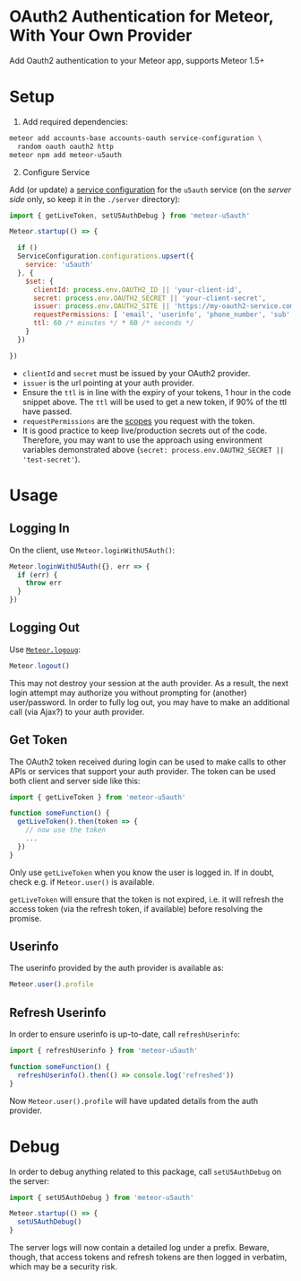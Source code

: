 # OAuth2 Authentication for Meteor, With Your Own Provider

Add Oauth2 authentication to your Meteor app, supports Meteor 1.5+


# Setup

1) Add required dependencies:

```sh
meteor add accounts-base accounts-oauth service-configuration \
  random oauth oauth2 http
meteor npm add meteor-u5auth
```

2) Configure Service

Add (or update) a
[service configuration](https://docs.meteor.com/v1.4.4/api/accounts.html#service-configuration)
for the `u5auth` service (on the _server side_ only, so keep it in the
`./server` directory):

```javascript
import { getLiveToken, setU5AuthDebug } from 'meteor-u5auth'

Meteor.startup(() => {

  if ()
  ServiceConfiguration.configurations.upsert({
    service: 'u5auth'
  }, {
    $set: {
      clientId: process.env.OAUTH2_ID || 'your-client-id',
      secret: process.env.OAUTH2_SECRET || 'your-client-secret',
      issuer: process.env.OAUTH2_SITE || 'https://my-oauth2-service.com',
      requestPermissions: [ 'email', 'userinfo', 'phone_number', 'sub' ],
      ttl: 60 /* minutes */ * 60 /* seconds */
    }
  })

})
```

* `clientId` and `secret` must be issued by your OAuth2 provider.
* `issuer` is the url pointing at your auth provider.
* Ensure the `ttl` is in line with the expiry of your tokens,
  1 hour in the code snippet above. The `ttl` will be used to get a new token,
  if 90% of the ttl have passed.
* `requestPermissions` are the
  [scopes](https://tools.ietf.org/html/rfc6749#section-3.3) you request with
  the token.
* It is good practice to keep live/production secrets out of the code.
  Therefore, you may want to use the approach using environment variables demonstrated above (`secret: process.env.OAUTH2_SECRET || 'test-secret'`).

# Usage

## Logging In

On the client, use `Meteor.loginWithU5Auth()`:

```javascript
Meteor.loginWithU5Auth({}, err => {
  if (err) {
    throw err
  }
})
```

## Logging Out

Use [`Meteor.logoug`](https://docs.meteor.com/v1.4.4/api/accounts.html#Meteor-logout):

```javascript
Meteor.logout()
```

This may not destroy your session at the auth provider. As a result, the next
login attempt may authorize you without prompting for (another) user/password.
In order to fully log out, you may have to make an additional call (via Ajax?)
to your auth provider.

## Get Token

The OAuth2 token received during login can be used to make calls to other APIs or
services that support your auth provider. The token can be used both client and
server side like this:

```javascript
import { getLiveToken } from 'meteor-u5auth'

function someFunction() {
  getLiveToken().then(token => {
    // now use the token
    ...
  })
}
```

Only use `getLiveToken` when you know the user is logged in. If in doubt,
check e.g. if `Meteor.user()` is available.

`getLiveToken` will ensure that the token is not expired, i.e. it will refresh the access token (via the refresh token, if available) before resolving the promise.

## Userinfo

The userinfo provided by the auth provider is available as:

```javascript
Meteor.user().profile
```

## Refresh Userinfo

In order to ensure userinfo is up-to-date, call `refreshUserinfo`:

```javascript
import { refreshUserinfo } from 'meteor-u5auth'

function someFunction() {
  refreshUserinfo().then(() => console.log('refreshed'))
}
```

Now `Meteor.user().profile` will have updated details from the auth provider.

# Debug

In order to debug anything related to this package, call `setU5AuthDebug`
on the server:

```javascript
import { setU5AuthDebug } from 'meteor-u5auth'

Meteor.startup(() => {
  setU5AuthDebug()
}
```

The server logs will now contain a detailed log under a prefix. Beware,
though, that access tokens and refresh tokens are then logged in
verbatim, which may be a security risk.